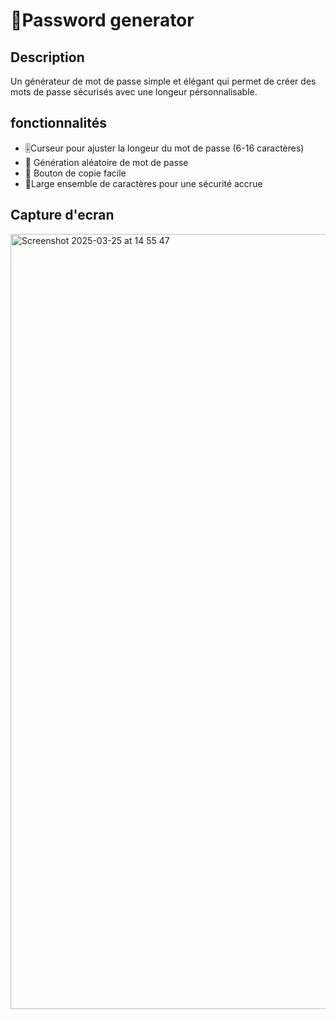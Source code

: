 # 🔐Password generator

## Description 
Un générateur de mot de passe simple et élégant qui permet de créer des mots de passe sécurisés avec une longeur pérsonnalisable.

## fonctionnalités

- 🎚️Curseur pour ajuster la longeur du mot de passe (6-16 caractères)
- 🔄 Génération aléatoire de mot de passe
- 📑 Bouton de copie facile
- 🔮Large ensemble de caractères pour une sécurité accrue
  
## Capture d'ecran


<img width="1240" alt="Screenshot 2025-03-25 at 14 55 47" src="https://github.com/user-attachments/assets/d1e63bab-3a96-4504-9fd5-7133cc23e1e3" />
